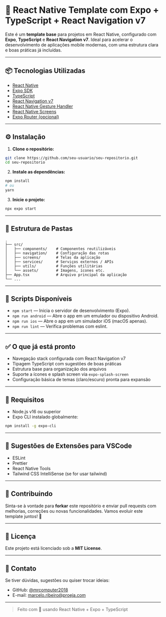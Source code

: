 # 🚀 React Native Template com Expo + TypeScript + React Navigation v7

Este é um **template base** para projetos em React Native, configurado com **Expo**, **TypeScript** e **React Navigation v7**. Ideal para acelerar o desenvolvimento de aplicações mobile modernas, com uma estrutura clara e boas práticas já incluídas.

---

## 📦 Tecnologias Utilizadas

- [React Native](https://reactnative.dev/)
- [Expo SDK](https://docs.expo.dev/)
- [TypeScript](https://www.typescriptlang.org/)
- [React Navigation v7](https://reactnavigation.org/)
- [React Native Gesture Handler](https://docs.swmansion.com/react-native-gesture-handler/)
- [React Native Screens](https://reactnavigation.org/docs/using-screens/)
- [Expo Router (opcional)](https://expo.github.io/router/docs)

---

## ⚙️ Instalação

1. **Clone o repositório:**

```bash
git clone https://github.com/seu-usuario/seu-repositorio.git
cd seu-repositorio
````

2. **Instale as dependências:**

```bash
npm install
# ou
yarn
```

3. **Inicie o projeto:**

```bash
npx expo start
```

---

## 📁 Estrutura de Pastas

```
.
├── src/
│   ├── components/    # Componentes reutilizáveis
│   ├── navigation/    # Configuração das rotas
│   ├── screens/       # Telas da aplicação
│   ├── services/      # Serviços externos / APIs
│   ├── utils/         # Funções utilitárias
│   └── assets/        # Imagens, ícones etc.
├── App.tsx            # Arquivo principal da aplicação
└── ...
```

---

## 🧪 Scripts Disponíveis

* `npm start` — Inicia o servidor de desenvolvimento (Expo).
* `npm run android` — Abre o app em um emulador ou dispositivo Android.
* `npm run ios` — Abre o app em um simulador iOS (macOS apenas).
* `npm run lint` — Verifica problemas com eslint.

---

## ✅ O que já está pronto

* Navegação stack configurada com React Navigation v7
* Tipagem TypeScript com sugestões de boas práticas
* Estrutura base para organização dos arquivos
* Suporte a ícones e splash screen via `expo-splash-screen`
* Configuração básica de temas (claro/escuro) pronta para expansão

---

## 📌 Requisitos

* Node.js v16 ou superior
* Expo CLI instalado globalmente:

```bash
npm install -g expo-cli
```

---

## 🧰 Sugestões de Extensões para VSCode

* ESLint
* Prettier
* React Native Tools
* Tailwind CSS IntelliSense (se for usar tailwind)

---

## 🤝 Contribuindo

Sinta-se à vontade para **forkar** este repositório e enviar pull requests com melhorias, correções ou novas funcionalidades. Vamos evoluir este template juntos! 💪

---

## 📝 Licença

Este projeto está licenciado sob a **MIT License**.

---

## 📲 Contato

Se tiver dúvidas, sugestões ou quiser trocar ideias:

* GitHub: [@mrcomputer2018]([https://github.com/seu-usuario](https://github.com/mrcomputer2018))
* E-mail: [marcelo.ribeiro@proeja.com](mailto:marcelo.ribeiro@proeja.com])

---

> Feito com 💙 usando React Native + Expo + TypeScript

```


